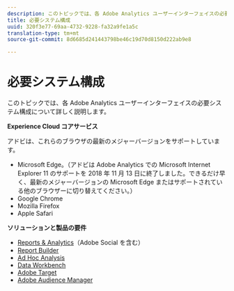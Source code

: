 ```yaml
---
description: このトピックでは、各 Adobe Analytics ユーザーインターフェイスの必要システム構成について詳しく説明します。
title: 必要システム構成
uuid: 320f3e77-69aa-4732-9228-fa32a9fe1a5c
translation-type: tm+mt
source-git-commit: 8d6685d241443798be46c19d70d8150d222ab9e8

---
```



# 必要システム構成

このトピックでは、各 Adobe Analytics ユーザーインターフェイスの必要システム構成について詳しく説明します。

**Experience Cloud コアサービス**

アドビは、これらのブラウザの最新のメジャーバージョンをサポートしています。

* Microsoft Edge。（アドビは Adobe Analytics での Microsoft Internet Explorer 11 のサポートを 2018 年 11 月 13 日に終了しました。できるだけ早く、最新のメジャーバージョンの Microsoft Edge またはサポートされている他のブラウザーに切り替えてください。）
* Google Chrome
* Mozilla Firefox
* Apple Safari

**ソリューションと製品の要件**

* [Reports &amp; Analytics](https://docs.adobe.com/content/help/ja-JP/analytics/admin/admin-tools/server-side-forwarding/ssf-requirements.html)（Adobe Social を含む）
* [Report Builder](https://docs.adobe.com/content/help/en/analytics/analyze/report-builder/report-builder-setup/system-requirements.html)
* [Ad Hoc Analysis](https://docs.adobe.com/content/help/en/analytics/analyze/ad-hoc-analysis/c-getting-started.html)
* [Data Workbench](https://docs.adobe.com/content/help/en/data-workbench/using/install/c-data-workbench-client-install.html)
* [Adobe Target](https://docs.adobe.com/content/help/en/target/using/implement-target/before-implement/supported-browsers.html)
* [Adobe Audience Manager](https://docs.adobe.com/content/help/en/audience-manager/user-guide/reference/supported-browsers.html)
